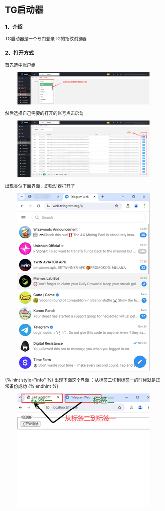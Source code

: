# TG启动器

### 1、介绍

TG启动器是一个专门登录TG的指纹浏览器

### 2、打开方式

首先选中账户组

<figure><img src="../../.gitbook/assets/image (13) (1).png" alt=""><figcaption></figcaption></figure>

然后选择自己需要的打开的账号点击启动

<figure><img src="../../.gitbook/assets/image (14) (1).png" alt=""><figcaption></figcaption></figure>

出现类似下面界面，即启动器打开了

<figure><img src="../../.gitbook/assets/image (16) (1).png" alt=""><figcaption></figcaption></figure>

{% hint style="info" %}
出现下面这个界面 ：从标签二切到标签一的时候就是正常备份成功
{% endhint %}

<figure><img src="../../.gitbook/assets/image (31).png" alt=""><figcaption></figcaption></figure>

